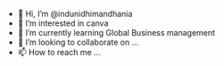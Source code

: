 - 👋 Hi, I’m @indunidhimandhania
- 👀 I’m interested in canva
- 🌱 I’m currently learning Global Business management 
- 💞️ I’m looking to collaborate on ...
- 📫 How to reach me ...

<!---
indunidhimandhania/indunidhimandhania is a ✨ special ✨ repository because its `README.md` (this file) appears on your GitHub profile.
You can click the Preview link to take a look at your changes.
--->
